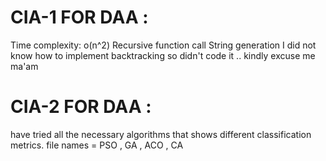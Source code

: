 # CIA-1 FOR DAA :

Time complexity: o(n^2)
Recursive function call
String generation
I did not know how to implement backtracking so didn't code it .. kindly excuse me ma'am 


# CIA-2 FOR DAA :

have tried all the necessary algorithms that shows different classification metrics.
file names = PSO , GA , ACO , CA
